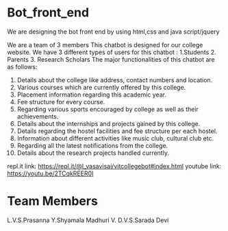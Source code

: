 # Bot_front_end
We are designing the bot front end by using html,css and java script/jquery

We are a team of 3 members This chatbot is designed for our college website. We have 3 different types of users for this chatbot : 1.Students 2. Parents 3. Research Scholars The major functionalities of this chatbot are as follows:

1. Details about the college like address, contact numbers and location.
2. Various courses which are currently offered by this college.
3. Placement information regarding this academic year.
4. Fee structure for every course.
5. Regarding various sports encouraged by college as well as their achievements.
6. Details about the internships and projects gained by this college.
7. Details regarding the hostel facilities and fee structure per each hostel.
8. Information about different activities like music club, cultural club etc.
9. Regarding all the latest notifications from the college.
10. Details about the research projects handled currently.

repl.it link: https://repl.it/@l_vasavisai/vitcollegebot#index.html youtube link: https://youtu.be/2TCqkREER0I
# Team Members
L.V.S.Prasanna Y.Shyamala Madhuri V. D.V.S.Sarada Devi
